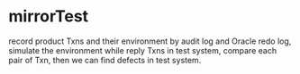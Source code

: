 # mirrorTest
record product Txns and their environment by audit log and Oracle redo log,
simulate the environment while reply Txns in test system,
compare each pair of Txn, then we can find defects in test system.
